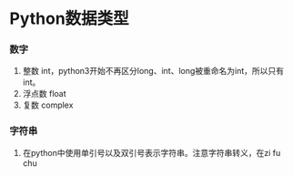 # Python数据类型
### 数字
1.  整数 int，python3开始不再区分long、int、long被重命名为int，所以只有int。
2.  浮点数 float
3.  复数 complex
### 字符串
1.  在python中使用单引号以及双引号表示字符串。注意字符串转义，在zi fu chu
<!--stackedit_data:
eyJoaXN0b3J5IjpbLTU5MTkwOTY1NCwtMTM4OTkwNjcsLTE2Mj
Y4NTEyNzgsNzI1MTkwOTM1XX0=
-->